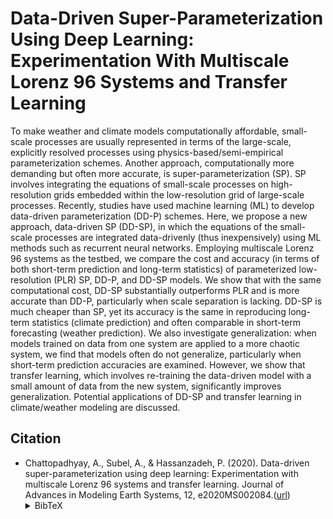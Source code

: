 # Data-Driven Super-Parameterization Using Deep Learning: Experimentation With Multiscale Lorenz 96 Systems and Transfer Learning

To make weather and climate models computationally affordable, small-scale processes are usually represented in terms of the large-scale, explicitly resolved processes using physics-based/semi-empirical parameterization schemes. Another approach, computationally more demanding but often more accurate, is super-parameterization (SP). SP involves integrating the equations of small-scale processes on high-resolution grids embedded within the low-resolution grid of large-scale processes. Recently, studies have used machine learning (ML) to develop data-driven parameterization (DD-P) schemes. Here, we propose a new approach, data-driven SP (DD-SP), in which the equations of the small-scale processes are integrated data-drivenly (thus inexpensively) using ML methods such as recurrent neural networks. Employing multiscale Lorenz 96 systems as the testbed, we compare the cost and accuracy (in terms of both short-term prediction and long-term statistics) of parameterized low-resolution (PLR) SP, DD-P, and DD-SP models. We show that with the same computational cost, DD-SP substantially outperforms PLR and is more accurate than DD-P, particularly when scale separation is lacking. DD-SP is much cheaper than SP, yet its accuracy is the same in reproducing long-term statistics (climate prediction) and often comparable in short-term forecasting (weather prediction). We also investigate generalization: when models trained on data from one system are applied to a more chaotic system, we find that models often do not generalize, particularly when short-term prediction accuracies are examined. However, we show that transfer learning, which involves re-training the data-driven model with a small amount of data from the new system, significantly improves generalization. Potential applications of DD-SP and transfer learning in climate/weather modeling are discussed.

## Citation
- Chattopadhyay, A., Subel, A., & Hassanzadeh, P. (2020). Data-driven super-parameterization using deep learning: Experimentation with multiscale Lorenz 96 systems and transfer learning. Journal of Advances in Modeling Earth Systems, 12, e2020MS002084.([url](https://doi.org/10.1029/2020MS002084))<details><summary>BibTeX</summary><pre>
@article { Chattopadhyay_JAMES_2020,
  title={Data-Driven Super-Parameterization Using Deep Learning: Experimentation With Multiscale Lorenz 96 Systems and Transfer Learning},
  author={Chattopadhyay, Ashesh and Subel, Adam and Hassanzadeh, Pedram},
  journal={Journal of Advances in Modeling Earth Systems},
  volume={12},
  number={11},
  pages={e2020MS002084},
  year={2020},
  publisher={Wiley Online Library},
  url = "https://agupubs.onlinelibrary.wiley.com/doi/full/10.1029/2020MS002084",
}</pre></details>
